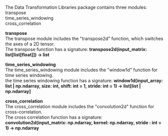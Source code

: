 The Data Transformation Libraries package contains three modules:<br>
transpose<br>
time_series_windowing<br>
cross_correlation<br>


**transpose**<br>
The transpose module includes the "transpose2d" function, which switches the axes of a 2D tensor.<br>
The transpose function has a signature: **transpose2d(input_matrix: list[list[float]]) -> list**<br>

**time_series_windowing**<br>
The time_series_windowing module includes the "window1d" function for time series windowing.<br>
the time series windowing function has a signature: **window1d(input_array: list | np.ndarray, size: int, shift: int = 1, stride: int = 1) -> list[list | np.ndarray]**<br>

**cross_correlation**<br>
The cross_correlation module includes the "convolution2d" function for cross-correlation.<br>
The cross correlation function has a signature: **convolution2d(input_matrix: np.ndarray, kernel: np.ndarray, stride : int = 1) -> np.ndarray**<br>